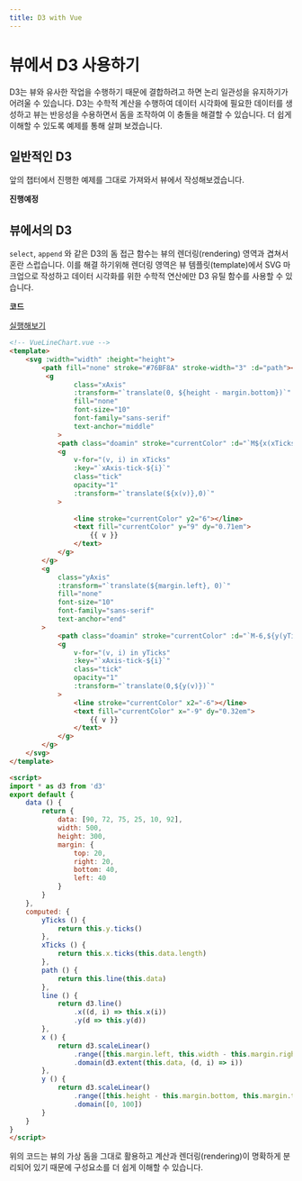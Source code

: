 ```yaml
---
title: D3 with Vue
---
```


# 뷰에서 D3 사용하기

D3는 뷰와 유사한 작업을 수행하기 때문에 결합하려고 하면 논리 일관성을 유지하기가 어려울 수 있습니다. D3는 수학적 계산을 수행하여 데이터 시각화에 필요한 데이터를 생성하고 뷰는 반응성을 수용하면서 돔을 조작하여 이 충돌을 해결할 수 있습니다. 더 쉽게 이해할 수 있도록 예제를 통해 살펴 보겠습니다.


## 일반적인 D3
앞의 챕터에서 진행한 예제를 그대로 가져와서 뷰에서 작성해보겠습니다.

**진행예정**



## 뷰에서의 D3
`select`, `append` 와 같은 D3의 돔 접근 함수는 뷰의 렌더링(rendering) 영역과 겹쳐서 혼란 스럽습니다. 이를 해결 하기위해 렌더링 영역은 뷰 템플릿(template)에서 SVG 마크업으로 작성하고 데이터 시각화를 위한 수학적 연산에만 D3 유틸 함수를 사용할 수 있습니다.

**코드**

[실행해보기](https://codesandbox.io/s/vuecamp-d3withvue-example-d3-with-vue-lhygp)

```html
<!-- VueLineChart.vue -->
<template>
    <svg :width="width" :height="height">
        <path fill="none" stroke="#76BF8A" stroke-width="3" :d="path"></path>
         <g
                class="xAxis"
                :transform="`translate(0, ${height - margin.bottom})`"
                fill="none"
                font-size="10"
                font-family="sans-serif"
                text-anchor="middle"
            >
            <path class="doamin" stroke="currentColor" :d="`M${x(xTicks[0])},0H${x(xTicks[xTicks.length - 1])}`"></path>
            <g
                v-for="(v, i) in xTicks"
                :key="`xAxis-tick-${i}`"
                class="tick"
                opacity="1"
                :transform="`translate(${x(v)},0)`"
            >
            
                <line stroke="currentColor" y2="6"></line>
                <text fill="currentColor" y="9" dy="0.71em">
                    {{ v }}
                </text>
            </g>
        </g>
        <g
            class="yAxis"
            :transform="`translate(${margin.left}, 0)`"
            fill="none"
            font-size="10"
            font-family="sans-serif"
            text-anchor="end"
        >
            <path class="doamin" stroke="currentColor" :d="`M-6,${y(yTicks[0])}H0V${y(yTicks[yTicks.length - 1])}H-6`"></path>
            <g
                v-for="(v, i) in yTicks"
                :key="`xAxis-tick-${i}`"
                class="tick"
                opacity="1"
                :transform="`translate(0,${y(v)})`"
            >
                <line stroke="currentColor" x2="-6"></line>
                <text fill="currentColor" x="-9" dy="0.32em">
                    {{ v }}
                </text>
            </g>
        </g>
    </svg>
</template>

<script>
import * as d3 from 'd3'
export default {
    data () {
        return {
            data: [90, 72, 75, 25, 10, 92],
            width: 500,
            height: 300,
            margin: {
                top: 20,
                right: 20,
                bottom: 40,
                left: 40
            }
        }
    },
    computed: {
        yTicks () {
            return this.y.ticks()
        },
        xTicks () {
            return this.x.ticks(this.data.length)
        },
        path () {
            return this.line(this.data)
        },
        line () {
            return d3.line()
                .x((d, i) => this.x(i))
                .y(d => this.y(d))
        },
        x () {
            return d3.scaleLinear()
                .range([this.margin.left, this.width - this.margin.right])
                .domain(d3.extent(this.data, (d, i) => i))
        },
        y () {
            return d3.scaleLinear()
                .range([this.height - this.margin.bottom, this.margin.top])
                .domain([0, 100])
        }
    }
}
</script>
```


위의 코드는 뷰의 가상 돔을 그대로 활용하고 계산과 렌더링(rendering)이 명확하게 분리되어 있기 때문에 구성요소를 더 쉽게 이해할 수 있습니다.


